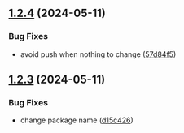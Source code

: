 ## [1.2.4](https://github.com/HiromiShikata/npm-cli-gh-projects-working-time-reporter/compare/v1.2.3...v1.2.4) (2024-05-11)


### Bug Fixes

* avoid push when nothing to change ([57d84f5](https://github.com/HiromiShikata/npm-cli-gh-projects-working-time-reporter/commit/57d84f51fa741a54df57e94b6eceb95f2387238e))

## [1.2.3](https://github.com/HiromiShikata/npm-cli-gh-projects-working-time-reporter/compare/v1.2.2...v1.2.3) (2024-05-11)


### Bug Fixes

* change package name ([d15c426](https://github.com/HiromiShikata/npm-cli-gh-projects-working-time-reporter/commit/d15c426635d5ef0c899968af23a12cd2ecdf4bb4))

